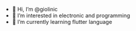 - 👋 Hi, I’m @giolinic
- 👀 I’m interested in electronic and programming 
- 🌱 I’m currently learning flutter language

<!---
giolinic/giolinic is a ✨ special ✨ repository because its `README.md` (this file) appears on your GitHub profile.
You can click the Preview link to take a look at your changes.
--->
